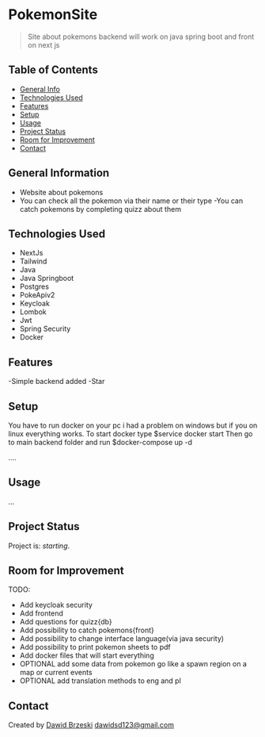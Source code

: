 # PokemonSite
> Site about pokemons backend will work on java spring boot and front on next js
 
## Table of Contents
* [General Info](#general-information)
* [Technologies Used](#technologies-used)
* [Features](#features)
* [Setup](#setup)
* [Usage](#usage)
* [Project Status](#project-status)
* [Room for Improvement](#room-for-improvement)
* [Contact](#contact)

## General Information
- Website about pokemons
- You can check all the pokemon via their name or their type
 -You can catch pokemons by completing quizz about them 
## Technologies Used
- NextJs
- Tailwind
- Java
- Java Springboot
- Postgres
- PokeApiv2
- Keycloak
- Lombok
- Jwt
- Spring Security
- Docker
## Features
-Simple backend added
-Star
## Setup
  You have to run docker on your pc i had a problem on windows but if you  on linux everything works.
  To start docker type  $service docker start
  Then go to main backend folder and run $docker-compose up -d

  ....

## Usage
  ...

## Project Status
Project is: _starting_.

## Room for Improvement
TODO:
- Add keycloak security
- Add frontend
- Add questions for quizz{db}
- Add possibility to catch pokemons{front}
- Add possibility to change interface language(via java security)
- Add possibility to print pokemon sheets to pdf
- Add docker files that will start everything
- OPTIONAL add some data from pokemon go like a spawn region on a map or current events
- OPTIONAL add translation methods to eng and pl

## Contact
Created by [Dawid Brzeski](https://github.com/Leiser619) [dawidsd123@gmail.com](https://gmail.com) 
